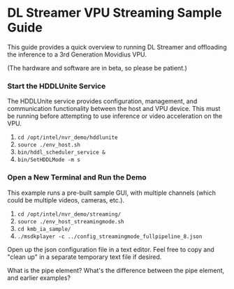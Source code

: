 # DL Streamer VPU Streaming Sample Guide

This guide provides a quick overview to running DL Streamer and offloading the inference to a 3rd Generation Movidius VPU.

(The hardware and software are in beta, so please be patient.)

### Start the HDDLUnite Service

The HDDLUnite service provides configuration, management, and communication functionality between the host and VPU device.  This must be running before attempting to use inference or video acceleration on the VPU.

1. `cd /opt/intel/nvr_demo/hddlunite`
2. `source ./env_host.sh`
3. `bin/hddl_scheduler_service &`
4. `bin/SetHDDLMode -m s`
 

### Open a New Terminal and Run the Demo

This example runs a pre-built sample GUI, with multiple channels (which could be multiple videos, cameras, etc.).

1. `cd /opt/intel/nvr_demo/streaming/`
2. `source ./env_host_streamingmode.sh`
3. `cd kmb_ia_sample/`
4. `./msdkplayer -c ../config_streamingmode_fullpipeline_8.json`

Open up the json configuration file in a text editor.  Feel free to copy and "clean up" in a separate temporary text file if desired.

What is the pipe element?
What's the difference between the pipe element, and earlier examples?
